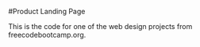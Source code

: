 #Product Landing Page

<p> This is the code for one of the web design projects from freecodebootcamp.org.</p>